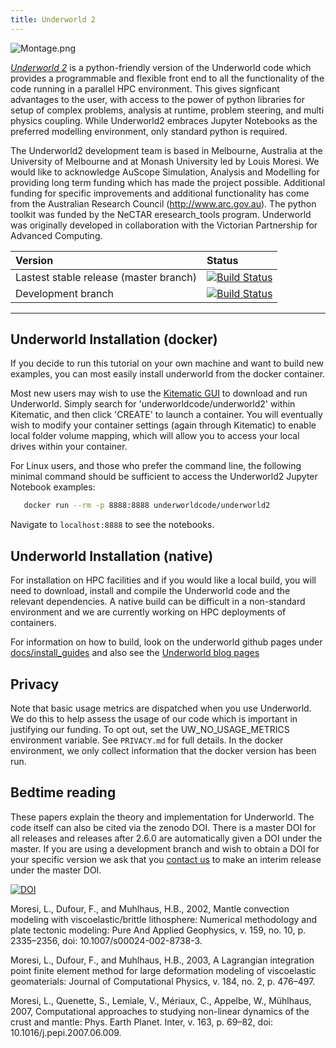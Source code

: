 ```yaml
---
title: Underworld 2
---
```


![Montage.png](./notebooks/images/Montage.png)

[_Underworld 2_](http://www.underworldcode.org) is a python-friendly version of the Underworld code which provides a programmable and flexible front end to all the functionality of the code running in a parallel HPC environment. This gives signficant advantages to the user, with access to the power of python libraries for setup of complex problems, analysis at runtime, problem steering, and multi physics coupling. While Underworld2 embraces Jupyter Notebooks as the preferred modelling environment, only standard python is required.

The Underworld2 development team is based in Melbourne, Australia at the University of Melbourne and at Monash University led by Louis Moresi. We would like to acknowledge AuScope Simulation, Analysis and Modelling for providing long term funding which has made the project possible. Additional funding for specific improvements and additional functionality has come from the Australian Research Council (http://www.arc.gov.au). The python toolkit was funded by the NeCTAR eresearch_tools program. Underworld was originally developed in collaboration with the Victorian Partnership for Advanced Computing.


| Version | Status |
| :----   | :----  |
| Lastest stable release (master branch) | [![Build Status](http://130.56.252.251:32779/buildStatus/icon?job=master)](http://130.56.252.251:32779/job/master/) |
| Development branch | [![Build Status](http://130.56.252.251:32779/buildStatus/icon?job=uw-dev)](http://130.56.252.251:32779/job/uw-dev/) |

---

## Underworld Installation (docker)

If you decide to run this tutorial on your own machine and want to build new examples, you can most easily install underworld from the docker container.

Most new users may wish to use the [Kitematic GUI](https://github.com/docker/kitematic/releases) to download and run Underworld. Simply search for 'underworldcode/underworld2' within Kitematic, and then click 'CREATE' to launch a container. You will eventually wish to modify your container settings (again through Kitematic) to enable local folder volume mapping, which will allow you to access your local drives within your container.

For Linux users, and those who prefer the command line, the following minimal command should be sufficient to access the Underworld2 Jupyter Notebook examples:

```bash
   docker run --rm -p 8888:8888 underworldcode/underworld2
```

Navigate to `localhost:8888` to see the notebooks.

## Underworld Installation (native)

For installation on HPC facilities and if you would like a local build, you will need to download, install and compile the Underworld code and the relevant dependencies. A native build can be difficult
in a non-standard environment and we are currently working on HPC deployments of containers.

For information on how to build, look on the underworld github pages under [docs/install_guides](https://github.com/underworldcode/underworld2/tree/master/docs/install_guides) and also see the [Underworld blog pages](http://www.underworldcode.org/pages/Blog/)


Privacy
-------

Note that basic usage metrics are dispatched when you use Underworld. We do this to help
assess the usage of our code which is important in justifying our funding. To opt out, set the UW_NO_USAGE_METRICS environment variable. See `PRIVACY.md` for full details. In the docker environment, we only collect information that the docker version has been run.                                    

Bedtime reading
---------------

These papers explain the theory and implementation for Underworld. The code itself can also be cited via the zenodo DOI. There is a master DOI for all releases and releases after 2.6.0 are automatically given a DOI under the master. If you are using a development branch and wish to obtain a DOI for your specific version we ask that you [contact us](mailto:anyone@underworldcode.org) to make an interim release under the master DOI.

[![DOI](https://zenodo.org/badge/DOI/10.5281/zenodo.1436039.svg)](https://doi.org/10.5281/zenodo.1436039)

Moresi, L., Dufour, F., and Muhlhaus, H.B., 2002, Mantle convection modeling with viscoelastic/brittle lithosphere: Numerical methodology and plate tectonic modeling: Pure And Applied Geophysics, v. 159, no. 10, p. 2335–2356, doi: 10.1007/s00024-002-8738-3.

Moresi, L., Dufour, F., and Muhlhaus, H.B., 2003, A Lagrangian integration point finite element method for large deformation modeling of viscoelastic geomaterials: Journal of Computational Physics, v. 184, no. 2, p. 476–497.

Moresi, L., Quenette, S., Lemiale, V., Mériaux, C., Appelbe, W., Mühlhaus, 2007, Computational approaches to studying non-linear dynamics of the crust and mantle: Phys. Earth Planet. Inter, v. 163, p. 69–82, doi: 10.1016/j.pepi.2007.06.009.
